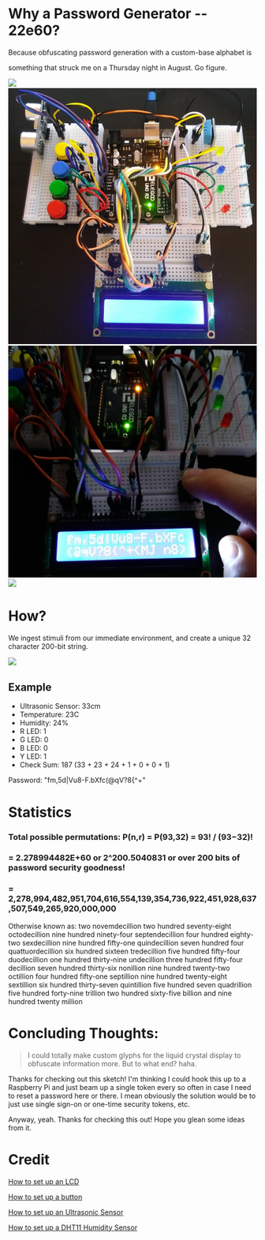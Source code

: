 # Why a Password Generator -- 22e60?

Because obfuscating password generation with a custom-base alphabet is 

something that struck me on a Thursday night in August. Go figure.

<img src="22e60.gif"/>
<img src="pwGenBright.jpg"/>
<img src="pwgen2.jpg"/>
<img src="22e60regen.gif"/>

# How?

We ingest stimuli from our immediate environment, and create a unique 32 character 200-bit string.

<img src="whiteboard.jpg"/>

## Example
<ul>
  <li>
    Ultrasonic Sensor: 33cm
  </li>
  <li>
    Temperature: 23C
  </li>
  <li>
    Humidity: 24%
  </li>
  <li>
    R LED: 1
  </li>
  <li>
    G LED: 0
  </li>
  <li>
    B LED: 0
  </li>
  <li>
    Y LED: 1
  </li>
  <li>
    Check Sum: 187 (33 + 23 + 24 + 1 + 0 + 0 + 1)
  </li>
</ul>

Password: "fm,5d|Vu8-F.bXfc(@qV?8{^+<MJ n8>"

# Statistics

### Total possible permutations: P(n,r) = P(93,32) = 93! / (93−32)!

### = 2.278994482E+60 or 2^200.5040831 or over 200 bits of password security goodness!

### = 2,278,994,482,951,704,616,554,139,354,736,922,451,928,637,507,549,265,920,000,000

Otherwise known as: two novemdecillion two hundred seventy-eight octodecillion nine hundred ninety-four septendecillion four hundred eighty-two sexdecillion nine hundred fifty-one quindecillion seven hundred four quattuordecillion six hundred sixteen tredecillion five hundred fifty-four duodecillion one hundred thirty-nine undecillion three hundred fifty-four decillion seven hundred thirty-six nonillion nine hundred twenty-two octillion four hundred fifty-one septillion nine hundred twenty-eight sextillion six hundred thirty-seven quintillion five hundred seven quadrillion five hundred forty-nine trillion two hundred sixty-five billion and nine hundred twenty million

# Concluding Thoughts:

> I could totally make custom glyphs for the liquid crystal display to obfuscate information more. But to what end? haha.

Thanks for checking out this sketch! I'm thinking I could hook this up to a Raspberry Pi and just beam up a single token every so often in case I need to reset a password here or there. I mean obviously the solution would be to just use single sign-on or one-time security tokens, etc.

Anyway, yeah. Thanks for checking this out! Hope you glean some ideas from it.

# Credit
[How to set up an LCD](https://www.youtube.com/watch?v=Mr9FQKcrGpA)

[How to set up a button](https://www.youtube.com/watch?v=VPGRqML_v0w)

[How to set up an Ultrasonic Sensor](https://www.youtube.com/watch?v=ZejQOX69K5M)

[How to set up a DHT11 Humidity Sensor](https://www.youtube.com/watch?v=OogldLc9uYc)
